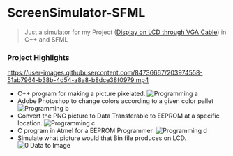# ScreenSimulator-SFML
>Just a simulator for my Project ([<ins>Display on LCD through VGA Cable</ins>](https://drive.google.com/drive/folders/1-_RUN7aMtAW_MCv8avKm5oitbWRtyFvc?usp=sharing)) in C++ and SFML

### Project Highlights
https://user-images.githubusercontent.com/84736667/203974558-51ab7964-b38b-4d54-a8a8-b8dce38f0979.mp4

* C++ program for making a picture pixelated.
![Programming a](https://user-images.githubusercontent.com/84736667/203980294-6ec771d7-a95e-41d1-950c-e958c0f27425.png)
* Adobe Photoshop to change colors according to a given color pallet
![Programming b](https://user-images.githubusercontent.com/84736667/203980798-745fe3d2-4f4f-420a-a29f-9dd3d9ccd611.png)
* Convert the PNG picture to Data Transferable to EEPROM at a specific location.
![Programming c](https://user-images.githubusercontent.com/84736667/203980915-0112dcf6-aba5-449c-a6c7-2bdc7d0f3f2c.png)
* C program in Atmel for a EEPROM Programmer.
![Programming d](https://user-images.githubusercontent.com/84736667/203981159-6029c056-994e-45e5-bd0b-4c9fe446da34.png)
* Simulate what picture would that Bin file produces on LCD.
![0 Data to Image](https://user-images.githubusercontent.com/84736667/203981822-3d5659e0-1e7b-413d-accf-4e4fe09163e0.png)
